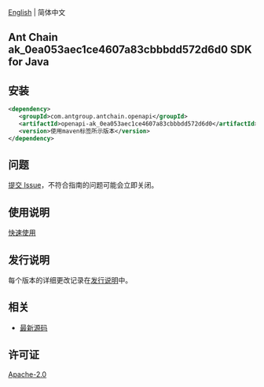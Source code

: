 [English](README.md) | 简体中文

## Ant Chain ak_0ea053aec1ce4607a83cbbbdd572d6d0 SDK for Java

## 安装

```xml
<dependency>
   <groupId>com.antgroup.antchain.openapi</groupId>
   <artifactId>openapi-ak_0ea053aec1ce4607a83cbbbdd572d6d0</artifactId>
   <version>使用maven标签所示版本</version>
</dependency>
```

## 问题

[提交 Issue](https://github.com/alipay/antchain-openapi-prod-sdk/issues/new)，不符合指南的问题可能会立即关闭。

## 使用说明

[快速使用](https://github.com/alipay/antchain-openapi-prod-sdk)

## 发行说明

每个版本的详细更改记录在[发行说明](./ChangeLog.txt)中。

## 相关

- [最新源码](https://github.com/alipay/antchain-openapi-prod-sdk/)

## 许可证

[Apache-2.0](http://www.apache.org/licenses/LICENSE-2.0)

